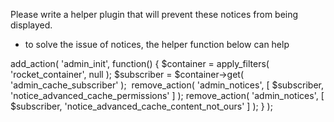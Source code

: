 
Please write a helper plugin that will prevent these notices from being displayed.

- to solve the issue of notices, the helper function below can help 



add_action( 'admin_init', function() {
    $container  = apply_filters( 'rocket_container', null );
    $subscriber = $container->get( 'admin_cache_subscriber' );
​
    remove_action( 'admin_notices', [ $subscriber, 'notice_advanced_cache_permissions' ] );
    remove_action( 'admin_notices', [ $subscriber, 'notice_advanced_cache_content_not_ours' ] );
} );
